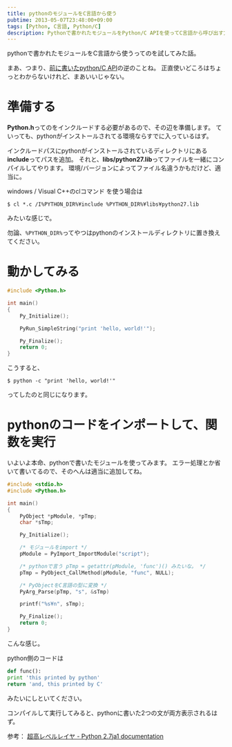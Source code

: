 ```yaml
---
title: pythonのモジュールをC言語から使う
pubtime: 2013-05-07T23:48:00+09:00
tags: [Python, C言語, Python/C]
description: Pythonで書かれたモジュールをPython/C APIを使ってC言語から呼び出す方法を試してみました。
---
```


pythonで書かれたモジュールをC言語から使うってのを試してみた話。

まあ、つまり、[前に書いたpython/C API](/blog/2013/01/use-c-library-by-python)の逆のことね。
正直使いどころはちょっとわからないけれど、まあいいじゃない。

# 準備する
**Python.h**ってのをインクルードする必要があるので、その辺を準備します。
ていっても、pythonがインストールされてる環境ならすでに入っているはず。

インクルードパスにpythonがインストールされているディレクトリにある**include**ってパスを追加。
それと、**libs/python27.lib**ってファイルを一緒にコンパイルしてやります。
環境/バージョンによってファイル名違うかもだけど、適当に。

windows / Visual C++のclコマンド を使う場合は
``` shell
$ cl *.c /I%PYTHON_DIR%¥include %PYTHON_DIR%¥libs¥python27.lib
```
みたいな感じで。

勿論、`%PYTHON_DIR%`ってやつはpythonのインストールディレクトリに置き換えてください。

# 動かしてみる
``` c
#include <Python.h>

int main()
{
	Py_Initialize();

	PyRun_SimpleString("print 'hello, world!'");

	Py_Finalize();
	return 0;
}
```
こうすると、
``` shell
$ python -c "print 'hello, world!'"
```
ってしたのと同じになります。

# pythonのコードをインポートして、関数を実行
いよいよ本命、pythonで書いたモジュールを使ってみます。
エラー処理とか省いて書いてるので、そのへんは適当に追加してね。

``` c
#include <stdio.h>
#include <Python.h>

int main()
{
	PyObject *pModule, *pTmp;
	char *sTmp;

	Py_Initialize();

	/* モジュールをimport */
	pModule = PyImport_ImportModule("script");

	/* pythonで言う pTmp = getattr(pModule, 'func')() みたいな。 */
	pTmp = PyObject_CallMethod(pModule, "func", NULL);

	/* PyObjectをC言語の型に変換 */
	PyArg_Parse(pTmp, "s", &sTmp)

	printf("%s¥n", sTmp);

	Py_Finalize();
	return 0;
}
```
こんな感じ。

python側のコードは
``` python
def func():
print 'this printed by python'
return 'and, this printed by C'
```
みたいにしといてください。

コンパイルして実行してみると、pythonに書いた2つの文が両方表示されるはず。

参考： [超高レベルレイヤ - Python 2.7ja1 documentation](http://docs.python.jp/2/c-api/veryhigh.html)
